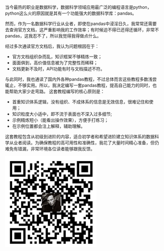 当今最热的职业是数据科学，数据科学领域应用最广泛的编程语言是python，python这么火的原因就是其有一个功能强大的数据科学库：pandas。

然而，作为一名数据科学行业从业者，即使在pandas中浸淫日久，我常常还需要去查询官方文档，这严重影响我的工作效率；有时候迫不得已还得还循环，非常不pandas，这我忍不了，所以我觉得我得做点什么。

经过多次通读官方文档后，我认为问题根因在于：
- 官方文档组织杂而乱，知识框架不够精炼一致；
- 面面俱到，高价值信息被为了完整性而稀释；
- 文档更新不及时，API功能有时与文档描述不符。

与此同时，我也通读了国内外各种pandas教程，不过总体而言这些教程多数浅尝辄止，不够实用。所以，我决定编写一套pandas教程，提高自己能力的同时，也能帮助大家少走弯路。
这套教程编写的核心原则是：
- 首重知识体系逻辑，没有组织、不成体系的信息是无效信息，很难记住和使用；
- 知识粒度大小适中，即不流于表面也不深入过多细节;
- 示例精炼短小（能看出操作效果），方便手打练习；
- 在示例位置都会注上解释，辅助理解。

这套教程包含从初级到进阶的内容，适合初学者和希望进阶建立知识体系的数据科学从业者阅读。为确保教程的高可用性和准确性，我花了大量时间精心准备，但仍难免有错漏，非常环境各位读者能够跟我反馈。

![](resource/我的.png)
